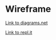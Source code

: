 # Wireframe
<a href="https://viewer.diagrams.net/?highlight=0000ff&amp;edit=_blank&amp;layers=1&amp;nav=1&amp;title=lista-link.drawio#R7Vhbb5swFP41eVzEJZD0sUkvqbZOVbuqj5MDBqwYmxkTkv762WCuhq7dmrabBlKCv2Mfm%2FN9PraZ2Kt4f8lAEl1TH%2BKJZfj7iX02sayTmSt%2BJXAoAWdulUDIkF9CZgPcoUeoQEOhGfJh2qnIKcUcJV3Qo4RAj3cwwBjNu9UCiru9JiCEGnDnAayjD8jnUYkuHKPB1xCFUdWzaShLDKrKCkgj4NO8BdnnE3vFKOXlU7xfQSxjV8WlbHcxYq0HxiDhz2mw%2FXG%2FNtbOyeHr5%2FXJ1ffrXXrz8El52QGcqRdWg%2BWHKgIpZ3Rbv7w5sZf1mxii4IM0gr4qAIxCIp49MSbIBBDxGDetEuky3odSKdOYetssmQriOEAEsnS6kXRB9oBI4X7JlByk53IUK4opK4Zlu8XVtVilyTAWXhB0TXZp8mbyFqZY9PkN7svIrWRn0MtYinbwFqZNtyo8kHG4H427WbMpZgGkMeTsIKpUDRZKAGoGzFUxb%2BTkVHKKWlKyq3ZASTisXTcsiwdF9AtItzTSb%2BQssAzzHckHxIskt8tAYIp4c67KQ7xX3WEY8OcyNT4HRulzu%2ByZlsaeaQ6wZ7lHIs%2FWyIs4l8nwVPq1LvI8n8aHAOxoxhCHGJFtOkX0IzDbns8fjGXT7tLs6pPUGpqkR6N5ptF8JRcVBJGkEXH5lzAYQFY898jlRWbr0NTJn4QSKIOOMO5BvXjLSCOxGp4qOEa%2BLztZ5pEQ110CPNljLpiX%2FNKM%2BLVo2gwvjkid1Z%2BgOnXmIHXHSq%2FOwJrqYhlNKtq6YanjEsGoj2QVcMZAXkzcEhdDyfp1BaY7eMLlJeLrbPOaHnkEMXg8YBCDF7sVYDsgwxJ%2Brm5bUh%2BS5qiOqbAEuEh7kcAgGVDuG%2BWgnpCHNgrWbEDI9Zbz9TcK%2Bk7h%2FvaLoAzEMqhkkyZFPIw3h%2F5MLNp6NiqPp1MaBhuIl5T5kLXWLqO49DVtVVwjAm3p92hr3LybKJ2BRGm%2FZaK09L1MlRt8tOunizQBpE47iIu4fgQhauUqtbWH24I7L%2FY6Kv7VUv0vadg66Wp48d4atn9bwx7gMKQMgf%2FS%2BxulV3%2Bhej%2Fp6WeE0zBEGQn1A0FDhDnpH99GDn1DYW4zaPekISg6d%2BU9tMBqn2%2Fqqj2Wy%2BuINPYOevWOqk2j4UydgX2WO10sXsylKDbf%2BApb60Opff4T" rel="nofollow">Link to diagrams.net</a>

<a href="https://replit.com/@sparvasterino/Barbatrucco#README.md" rel="nofollow">Link to repl.it</a>
